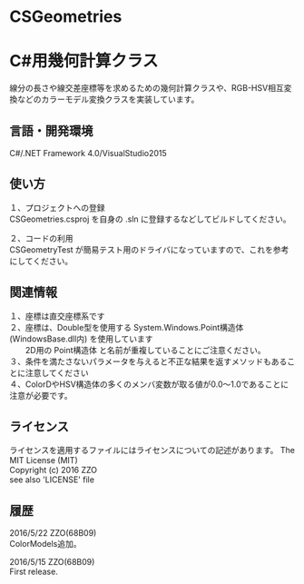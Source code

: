 ﻿# CSGeometries
C#用幾何計算クラス
======================
線分の長さや線交差座標等を求めるための幾何計算クラスや、RGB-HSV相互変換などのカラーモデル変換クラスを実装しています。

言語・開発環境
------
C#/.NET Framework 4.0/VisualStudio2015

使い方
------
１、プロジェクトへの登録  
CSGeometries.csproj を自身の .sln に登録するなどしてビルドしてください。  

２、コードの利用  
CSGeometryTest が簡易テスト用のドライバになっていますので、これを参考にしてください。  

関連情報
------
１、座標は直交座標系です  
２、座標は、Double型を使用する System.Windows.Point構造体(WindowsBase.dll内) を使用しています  
　　2D用の Point構造体 と名前が重複していることにご注意ください。  
３、条件を満たさないパラメータを与えると不正な結果を返すメソッドもあることに注意してください  
４、ColorDやHSV構造体の多くのメンバ変数が取る値が0.0～1.0であることに注意が必要です。

ライセンス
------
ライセンスを適用するファイルにはライセンスについての記述があります。
The MIT License (MIT)  
Copyright (c) 2016 ZZO  
see also 'LICENSE' file

履歴
-----
2016/5/22 ZZO(68B09)  
ColorModels追加。  
  
2016/5/15 ZZO(68B09)  
First release.
